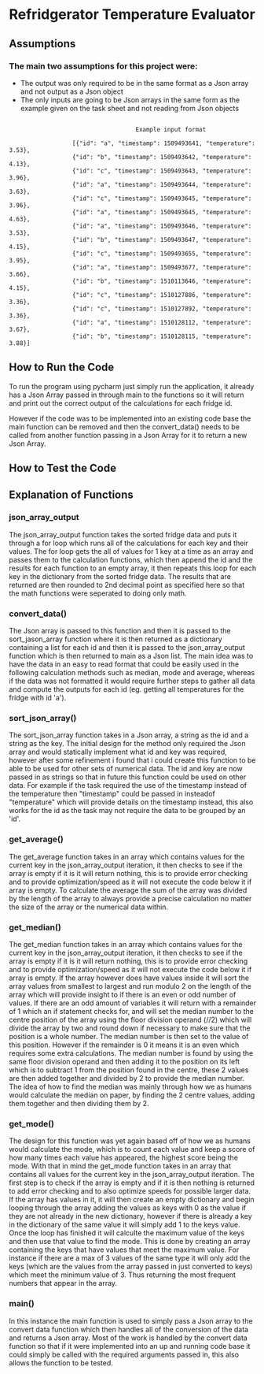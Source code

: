 # Refridgerator Temperature Evaluator

## Assumptions

### The main two assumptions for this project were:
* The output was only required to be in the same format as a Json array and not output as a Json object
* The only inputs are going to be Json arrays in the same form as the example given on the task sheet and not reading
from Json objects
```

                                    Example input format

                  [{"id": "a", "timestamp": 1509493641, "temperature": 3.53},
                  {"id": "b", "timestamp": 1509493642, "temperature": 4.13},
                  {"id": "c", "timestamp": 1509493643, "temperature": 3.96},
                  {"id": "a", "timestamp": 1509493644, "temperature": 3.63},
                  {"id": "c", "timestamp": 1509493645, "temperature": 3.96},
                  {"id": "a", "timestamp": 1509493645, "temperature": 4.63},
                  {"id": "a", "timestamp": 1509493646, "temperature": 3.53},
                  {"id": "b", "timestamp": 1509493647, "temperature": 4.15},
                  {"id": "c", "timestamp": 1509493655, "temperature": 3.95},
                  {"id": "a", "timestamp": 1509493677, "temperature": 3.66},
                  {"id": "b", "timestamp": 1510113646, "temperature": 4.15},
                  {"id": "c", "timestamp": 1510127886, "temperature": 3.36},
                  {"id": "c", "timestamp": 1510127892, "temperature": 3.36},
                  {"id": "a", "timestamp": 1510128112, "temperature": 3.67},
                  {"id": "b", "timestamp": 1510128115, "temperature": 3.88}]
```

## How to Run the Code
To run the program using pycharm just simply run the application, it already has a Json Array passed in through main to
the functions so it will return and print out the correct output of the calculations for each fridge id.

However if the code was to be implemented into an existing code base the main function can be removed and then the
convert_data() needs to be called from another function passing in a Json Array for it to return a new Json Array.

## How to Test the Code


## Explanation of Functions

### json_array_output
The json_array_output function takes the sorted fridge data and puts it through a for loop which runs
all of the calculations for each key and their values. The for loop gets the all of values for 1 key at a time as an array and
passes them to the calculation functions, which then append the id and the results for each function to an empty array, it then
repeats this loop for each key in the dictionary from the sorted fridge data. The results that are returned are then rounded to
2nd decimal point as specified here so that the math functions were seperated to doing only math.

### convert_data()
The Json array is passed to this function and then it is passed to the sort_jason_array
function where it is then returned as a dictionary containing a list for each id and then
it is passed to the json_array_output function which is then returned to main as a Json list.
The main idea was to have the data in an easy to read format that could be easily used in the following
calculation methods such as median, mode and average, whereas if the data was not formatted it would require
further steps to gather all data and compute the outputs for each id
(eg. getting all temperatures for the fridge with id 'a').

### sort_json_array()
The sort_json_array function takes in a Json array, a string as the id and a string as the key. The initial design
for the method only required the Json array and would statically implement what id and key was required, however
after some refinement i found that i could create this function to be able to be used for other sets of numerical
data. The id and key are now passed in as strings so that in future this function could be used on other data.
For example if the task required the use of the timestamp instead of the temperature then "timestamp" could be
passed in insteadof "temperature" which will provide details on the timestamp instead, this also works for the id as
the task may not require the data to be grouped by an 'id'.

### get_average()
The get_average function takes in an array which contains values for the current key in the json_array_output
iteration, it then checks to see if the array is empty if it is it will return nothing, this is to provide error
checking and to provide optimization/speed as it will not execute the code below it if array is empty. To calculate
the average the sum of the array was divided by the length of the array to always provide a precise calculation no
matter the size of the array or the numerical data within.

### get_median()
The get_median function takes in an array which contains values for the current key in the json_array_output
iteration, it then checks to see if the array is empty if it is it will return nothing, this is to provide error
checking and to provide optimization/speed as it will not execute the code below it if array is empty. If the array
however does have values inside it will sort the array values from smallest to largest and run modulo 2 on the
length of the array which will provide insight to if there is an even or odd number of values. If there are an odd
amount of variables it will return with a remainder of 1 which an if statement checks for, and will set the median
number to the centre position of the array using the floor division operand (//2) which will divide the array by two
and round down if necessary to make sure that the position is a whole number. The median number is then set to the
value of this position. However if the remainder is 0 it means it is an even which requires some extra calculations.
The median number is found by using the same floor division operand and then adding it to the position on its left
which is to subtract 1 from the position found in the centre, these 2 values are then added together and divided by
2 to provide the median number. The idea of how to find the median was mainly through how we as humans would
calculate the median on paper, by finding the 2 centre values, adding them together and then dividing them by 2.

### get_mode()
The design for this function was yet again based off of how we as humans would calculate the mode, which is to count
each value and keep a score of how many times each value has appeared, the highest score being the mode. With that
in mind the get_mode function takes in an array that contains all values for the current key in the json_array_output
iteration. The first step is to check if the array is empty and if it is then nothing is returned to add error
checking and to also optimize speeds for possible larger data. If the array has values in it, it will then create an
empty dictionary and begin looping through the array adding the values as keys with 0 as the value if they are not
already in the new dictionary, however if there is already a key in the dictionary of the same value it will simply
add 1 to the keys value. Once the loop has finished it will calculte the maximum value of the keys and then use that
value to find the mode. This is done by creating an array containing the keys that have values that meet the maximum
value. For instance if there are a max of 3 values of the same type it will only add the keys (which are the values
from the array passed in just converted to keys) which meet the minimum value of 3. Thus returning the most frequent
numbers that appear in the array.

### main()
In this instance the main function is used to simply pass a Json array to the
convert data function which then handles all of the conversion of the data
and returns a Json array. Most of the work is handled by the convert data function
so that if it were implemented into an up and running code base it could simply be
called with the required arguments passed in, this also allows the function to be tested.